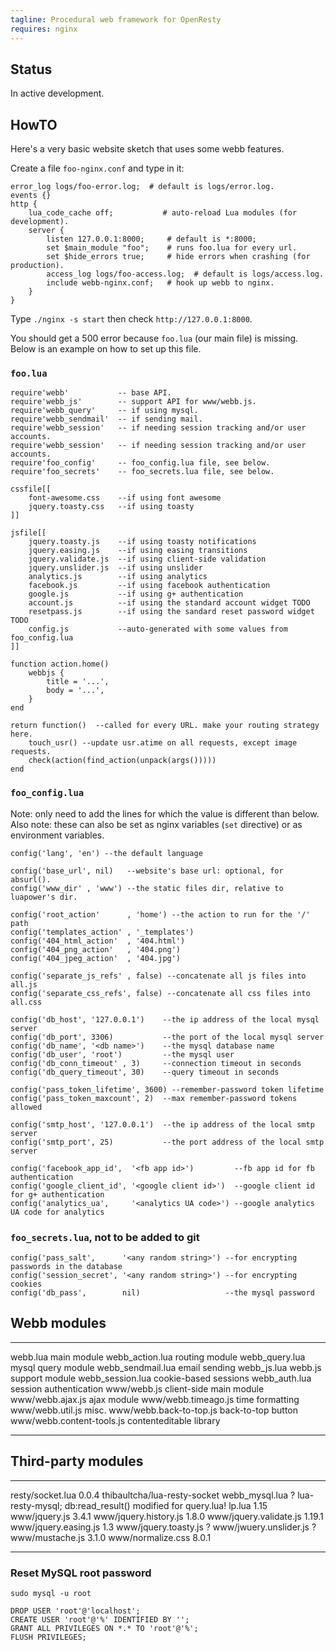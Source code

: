 ```yaml
---
tagline: Procedural web framework for OpenResty
requires: nginx
---
```


## Status

<warn>In active development.</warn>

## HowTO

Here's a very basic website sketch that uses some webb features.

Create a file `foo-nginx.conf` and type in it:

```
error_log logs/foo-error.log;  # default is logs/error.log.
events {}
http {
	lua_code_cache off;           # auto-reload Lua modules (for development).
	server {
		listen 127.0.0.1:8000;     # default is *:8000;
		set $main_module "foo";    # runs foo.lua for every url.
		set $hide_errors true;     # hide errors when crashing (for production).
		access_log logs/foo-access.log;  # default is logs/access.log.
		include webb-nginx.conf;   # hook up webb to nginx.
	}
}
```

Type `./nginx -s start` then check `http://127.0.0.1:8000`.

You should get a 500 error because `foo.lua` (our main file) is missing.
Below is an example on how to set up this file.

### `foo.lua`

```
require'webb'           -- base API.
require'webb_js'        -- support API for www/webb.js.
require'webb_query'     -- if using mysql.
require'webb_sendmail'  -- if sending mail.
require'webb_session'   -- if needing session tracking and/or user accounts.
require'webb_session'   -- if needing session tracking and/or user accounts.
require'foo_config'     -- foo_config.lua file, see below.
require'foo_secrets'    -- foo_secrets.lua file, see below.

cssfile[[
	font-awesome.css    --if using font awesome
	jquery.toasty.css   --if using toasty
]]

jsfile[[
	jquery.toasty.js    --if using toasty notifications
	jquery.easing.js    --if using easing transitions
	jquery.validate.js  --if using client-side validation
	jquery.unslider.js  --if using unslider
	analytics.js        --if using analytics
	facebook.js         --if using facebook authentication
	google.js           --if using g+ authentication
	account.js          --if using the standard account widget TODO
	resetpass.js        --if using the sandard reset password widget TODO
	config.js           --auto-generated with some values from foo_config.lua
]]

function action.home()
	webbjs {
		title = '...',
		body = '...',
	}
end

return function()  --called for every URL. make your routing strategy here.
	touch_usr() --update usr.atime on all requests, except image requests.
	check(action(find_action(unpack(args()))))
end
```

### `foo_config.lua`

Note: only need to add the lines for which the value is different than below.
Also note: these can also be set as nginx variables (`set` directive) or as
environment variables.

```
config('lang', 'en') --the default language

config('base_url', nil)   --website's base url: optional, for absurl().
config('www_dir' , 'www') --the static files dir, relative to luapower's dir.

config('root_action'      , 'home') --the action to run for the '/' path
config('templates_action' , '_templates')
config('404_html_action'  , '404.html')
config('404_png_action'   , '404.png')
config('404_jpeg_action'  , '404.jpg')

config('separate_js_refs' , false) --concatenate all js files into all.js
config('separate_css_refs', false) --concatenate all css files into all.css

config('db_host', '127.0.0.1')    --the ip address of the local mysql server
config('db_port', 3306)           --the port of the local mysql server
config('db_name', '<db name>')    --the mysql database name
config('db_user', 'root')         --the mysql user
config('db_conn_timeout' , 3)     --connection timeout in seconds
config('db_query_timeout', 30)    --query timeout in seconds

config('pass_token_lifetime', 3600) --remember-password token lifetime
config('pass_token_maxcount', 2)  --max remember-password tokens allowed

config('smtp_host', '127.0.0.1')  --the ip address of the local smtp server
config('smtp_port', 25)           --the port address of the local smtp server

config('facebook_app_id',  '<fb app id>')         --fb app id for fb authentication
config('google_client_id', '<google client id>')  --google client id for g+ authentication
config('analytics_ua',     '<analytics UA code>') --google analytics UA code for analytics
```

### `foo_secrets.lua`, not to be added to git

```
config('pass_salt',      '<any random string>') --for encrypting passwords in the database
config('session_secret', '<any random string>') --for encrypting cookies
config('db_pass',        nil)                   --the mysql password
```

## Webb modules

------------------------------ -----------------------------------------------
webb.lua                       main module
webb_action.lua                routing module
webb_query.lua                 mysql query module
webb_sendmail.lua              email sending
webb_js.lua                    webb.js support module
webb_session.lua               cookie-based sessions
webb_auth.lua                  session authentication
www/webb.js                    client-side main module
www/webb.ajax.js               ajax module
www/webb.timeago.js            time formatting
www/webb.util.js               misc.
www/webb.back-to-top.js        back-to-top button
www/webb.content-tools.js      contenteditable library
------------------------------ -----------------------------------------------

## Third-party modules

----------------------- ------ -----------------------------------------------
resty/socket.lua        0.0.4  thibaultcha/lua-resty-socket
webb_mysql.lua          ?      lua-resty-mysql; db:read_result() modified for query.lua!
lp.lua                  1.15
www/jquery.js           3.4.1
www/jquery.history.js   1.8.0
www/jquery.validate.js  1.19.1
www/jquery.easing.js    1.3
www/jquery.toasty.js    ?
www/jwuery.unslider.js  ?
www/mustache.js         3.1.0
www/normalize.css       8.0.1
----------------------- ------ -----------------------------------------------

### Reset MySQL root password

```
sudo mysql -u root

DROP USER 'root'@'localhost';
CREATE USER 'root'@'%' IDENTIFIED BY '';
GRANT ALL PRIVILEGES ON *.* TO 'root'@'%';
FLUSH PRIVILEGES;
```
